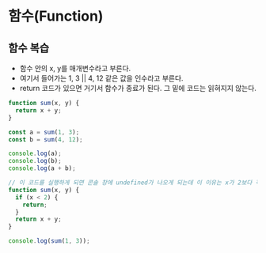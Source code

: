 # 함수(Function)

## 함수 복습

- 함수 안의 x, y를 매개변수라고 부른다.
- 여기서 들어가는 1, 3 || 4, 12 같은 값을 인수라고 부른다.
- return 코드가 있으면 거기서 함수가 종료가 된다. 그 밑에 코드는 읽혀지지 않는다.
```javascript
function sum(x, y) {
  return x + y;
}

const a = sum(1, 3);
const b = sum(4, 12);

console.log(a);
console.log(b);
console.log(a + b);

// 이 코드를 실행하게 되면 콘솔 창에 undefined가 나오게 되는데 이 이유는 x가 2보다 작기 때문에 함수가 그냥 종료되기 때문이다.
function sum(x, y) {
  if (x < 2) {
    return;
  }
  return x + y;
}

console.log(sum(1, 3));

```
